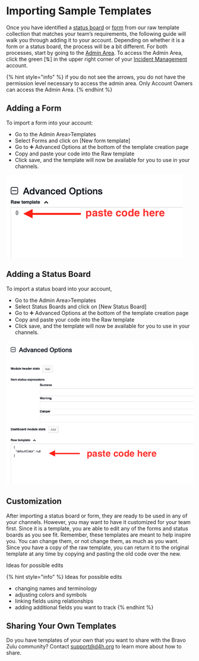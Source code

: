 # Importing Sample Templates

Once you have identified a [status board](/incident-management-status-boards/status-boards) or [form](/d4h-incident-management/forms) from our raw template collection that matches your team’s requirements, the following guide will walk you through adding it to your account. Depending on whether it is a form or a status board, the process will be a bit different. For both processes, start by going to the [Admin Area](/d4h-incident-management/admin-area). To access the Admin Area, click the green \[⇅\] in the upper right corner of your [Incident Management](/d4h-incident-management/incident-management) account.   


{% hint style="info" %}
if you do not see the arrows, you do not have the permission level necessary to access the admin area. Only Account Owners can access the Admin Area.
{% endhint %}

## Adding a Form 

To import a form into your account:

* Go to the Admin Area&gt;Templates
* Select Forms and click on \[New form template\]
* Go to  ➕ Advanced Options at the bottom of the template creation page
* Copy and paste your code into the Raw template
* Click save, and the template will now be available for you to use in your channels. 

![](../../.gitbook/assets/50e87328-9385-4b3e-87ed-41bfab5d996b.png)

## Adding a Status Board

To import a status board into your account,

* Go to the Admin Area&gt;Templates
* Select Status Boards and click on \[New Status Board\]
* Go to ➕ Advanced Options at the bottom of the template creation page
* Copy and paste your code into the Raw template
* Click save, and the template will now be available for you to use in your channels. 

![](../../.gitbook/assets/90d342ce-15ab-4ca2-9cab-02e304ded5dc.png)

## Customization

After importing a status board or form, they are ready to be used in any of your channels. However, you may want to have it customized for your team first. Since it is a template, you are able to edit any of the forms and status boards as you see fit. Remember, these templates are meant to help inspire you. You can change them, or not change them, as much as you want. Since you have a copy of the raw template, you can return it to the original template at any time by copying and pasting the old code over the new. 

Ideas for possible edits

{% hint style="info" %}
Ideas for possible edits

* changing names and terminology
* adjusting colors and symbols
* linking fields using relationships
* adding additional fields you want to track
{% endhint %}

## Sharing Your Own Templates

Do you have templates of your own that you want to share with the Bravo Zulu community? Contact [support@d4h.org](mailto:support@d4h.org) to learn more about how to share.   


